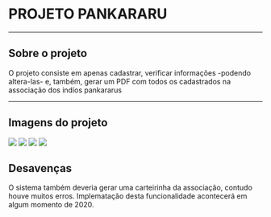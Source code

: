 <h1>PROJETO PANKARARU</h1>
<hr>
<h2>Sobre o projeto</h2>
<p>
  O projeto consiste em apenas cadastrar, verificar informações -podendo altera-las- e, também, 
  gerar um PDF com todos os cadastrados na associação dos indíos pankararus

</p>
<hr>
<h2>Imagens do projeto</h2>
<img src = "https://drive.google.com/file/d/1uen_unVGRmpMz5btK-HnTr6x8KgKGrQW/view?usp=sharing">
<img src = "https://drive.google.com/file/d/1xw8LnEDHBF30HiIBir9Iy85avnhF3oXr/view?usp=sharing">
<img src = "https://drive.google.com/file/d/1XfT4HQj4bmYlcd7XT8cW-6s00jyWu2Z5/view?usp=sharing">
<img src = "https://drive.google.com/file/d/1piVjnuRtZJ8-3VNgeXd2Bn6Q9t5Xxy-6/view?usp=sharing">

<h2>Desavenças</h2>
<p>
  O sistema também deveria gerar uma carteirinha da associação, contudo houve muitos erros. Implematação desta
  funcionalidade acontecerá em algum momento de 2020.
</p>
